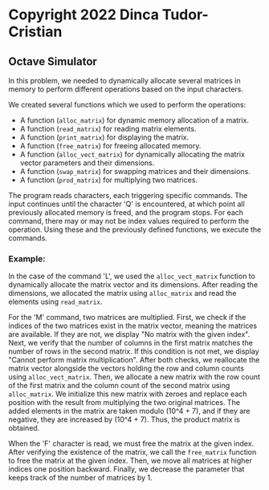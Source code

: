 # Copyright 2022 Dinca Tudor-Cristian

## Octave Simulator

In this problem, we needed to dynamically allocate several matrices in memory to perform different operations based on the input characters.

We created several functions which we used to perform the operations:

- A function (`alloc_matrix`) for dynamic memory allocation of a matrix.
- A function (`read_matrix`) for reading matrix elements.
- A function (`print_matrix`) for displaying the matrix.
- A function (`free_matrix`) for freeing allocated memory.
- A function (`alloc_vect_matrix`) for dynamically allocating the matrix vector parameters and their dimensions.
- A function (`swap_matrix`) for swapping matrices and their dimensions.
- A function (`prod_matrix`) for multiplying two matrices.

The program reads characters, each triggering specific commands. The input continues until the character 'Q' is encountered, at which point all previously allocated memory is freed, and the program stops. For each command, there may or may not be index values required to perform the operation. Using these and the previously defined functions, we execute the commands.

### Example:

In the case of the command 'L', we used the `alloc_vect_matrix` function to dynamically allocate the matrix vector and its dimensions. After reading the dimensions, we allocated the matrix using `alloc_matrix` and read the elements using `read_matrix`.

For the 'M' command, two matrices are multiplied. First, we check if the indices of the two matrices exist in the matrix vector, meaning the matrices are available. If they are not, we display "No matrix with the given index". Next, we verify that the number of columns in the first matrix matches the number of rows in the second matrix. If this condition is not met, we display "Cannot perform matrix multiplication". After both checks, we reallocate the matrix vector alongside the vectors holding the row and column counts using `alloc_vect_matrix`. Then, we allocate a new matrix with the row count of the first matrix and the column count of the second matrix using `alloc_matrix`. We initialize this new matrix with zeroes and replace each position with the result from multiplying the two original matrices. The added elements in the matrix are taken modulo \(10^4 + 7\), and if they are negative, they are increased by \(10^4 + 7\). Thus, the product matrix is obtained.

When the 'F' character is read, we must free the matrix at the given index. After verifying the existence of the matrix, we call the `free_matrix` function to free the matrix at the given index. Then, we move all matrices at higher indices one position backward. Finally, we decrease the parameter that keeps track of the number of matrices by 1.
